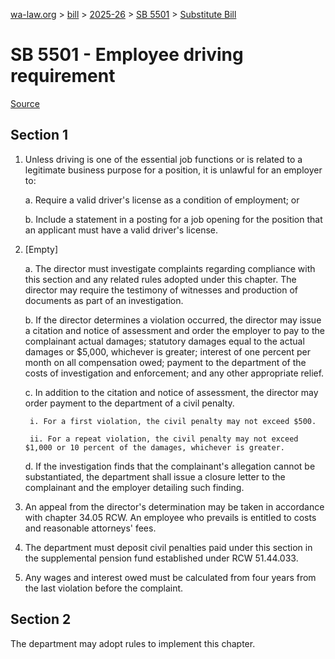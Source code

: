 [wa-law.org](/) > [bill](/bill/) > [2025-26](/bill/2025-26/) > [SB 5501](/bill/2025-26/sb/5501/) > [Substitute Bill](/bill/2025-26/sb/5501/S/)

# SB 5501 - Employee driving requirement

[Source](http://lawfilesext.leg.wa.gov/biennium/2025-26/Pdf/Bills/Senate%20Bills/5501-S.pdf)

## Section 1
1. Unless driving is one of the essential job functions or is related to a legitimate business purpose for a position, it is unlawful for an employer to:

    a. Require a valid driver's license as a condition of employment; or

    b. Include a statement in a posting for a job opening for the position that an applicant must have a valid driver's license.

2. [Empty]

    a. The director must investigate complaints regarding compliance with this section and any related rules adopted under this chapter. The director may require the testimony of witnesses and production of documents as part of an investigation.

    b. If the director determines a violation occurred, the director may issue a citation and notice of assessment and order the employer to pay to the complainant actual damages; statutory damages equal to the actual damages or $5,000, whichever is greater; interest of one percent per month on all compensation owed; payment to the department of the costs of investigation and enforcement; and any other appropriate relief.

    c. In addition to the citation and notice of assessment, the director may order payment to the department of a civil penalty.

        i. For a first violation, the civil penalty may not exceed $500.

        ii. For a repeat violation, the civil penalty may not exceed $1,000 or 10 percent of the damages, whichever is greater.

    d. If the investigation finds that the complainant's allegation cannot be substantiated, the department shall issue a closure letter to the complainant and the employer detailing such finding.

3. An appeal from the director's determination may be taken in accordance with chapter 34.05 RCW. An employee who prevails is entitled to costs and reasonable attorneys' fees.

4. The department must deposit civil penalties paid under this section in the supplemental pension fund established under RCW 51.44.033.

5. Any wages and interest owed must be calculated from four years from the last violation before the complaint.

## Section 2
The department may adopt rules to implement this chapter.
